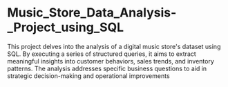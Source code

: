 # Music_Store_Data_Analysis-_Project_using_SQL
This project delves into the analysis of a digital music store's dataset using SQL. By executing a series of structured queries, it aims to extract meaningful insights into customer behaviors, sales trends, and inventory patterns. The analysis addresses specific business questions to aid in strategic decision-making and operational improvements

